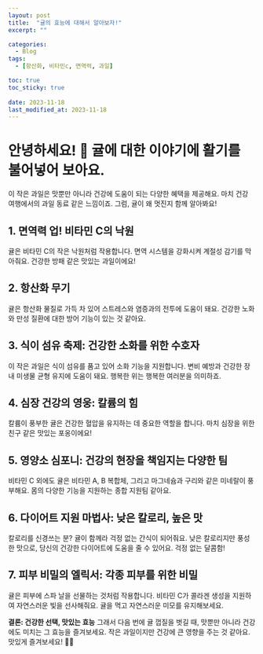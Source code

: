 ```yaml
---
layout: post
title:  "귤의 효능에 대해서 알아보자!"
excerpt: ""

categories:
  - Blog
tags:
  - [항산화, 비타민c, 면역력, 과일]

toc: true
toc_sticky: true
 
date: 2023-11-18
last_modified_at: 2023-11-18
---
```


# 안녕하세요! 🍊 귤에 대한 이야기에 활기를 불어넣어 보아요.

이 작은 과일은 맛뿐만 아니라 건강에 도움이 되는 다양한 혜택을 제공해요. 마치 건강 여행에서의 과일 동료 같은 느낌이죠. 그럼, 귤이 왜 멋진지 함께 알아봐요!

## 1. 면역력 업! 비타민 C의 낙원
귤은 비타민 C의 작은 낙원처럼 작용합니다. 면역 시스템을 강화시켜 계절성 감기를 막아줘요. 건강한 방패 같은 맛있는 과일이에요!

## 2. 항산화 무기
귤은 항산화 물질로 가득 차 있어 스트레스와 염증과의 전투에 도움이 돼요. 건강한 노화와 만성 질환에 대한 방어 기능이 있는 것 같아요.

## 3. 식이 섬유 축제: 건강한 소화를 위한 수호자
이 작은 과일은 식이 섬유를 품고 있어 소화 기능을 지원합니다. 변비 예방과 건강한 장 내 미생물 균형 유지에 도움이 돼요. 행복한 위는 행복한 여러분을 의미하죠.

## 4. 심장 건강의 영웅: 칼륨의 힘
칼륨이 풍부한 귤은 건강한 혈압을 유지하는 데 중요한 역할을 합니다. 마치 심장을 위한 친구 같은 맛있는 포옹이에요!

## 5. 영양소 심포니: 건강의 현장을 책임지는 다양한 팀
비타민 C 외에도 귤은 비타민 A, B 복합체, 그리고 마그네슘과 구리와 같은 미네랄이 풍부해요. 몸의 다양한 기능을 지원하는 종합 지원팀 같아요.

## 6. 다이어트 지원 마법사: 낮은 칼로리, 높은 맛
칼로리를 신경쓰는 분? 귤이 함께라 걱정 없는 간식이 되어줘요. 낮은 칼로리지만 풍성한 맛으로, 당신의 건강한 다이어트에 도움을 줄 수 있어요. 걱정 없는 달콤함!

## 7. 피부 비밀의 엘릭서: 각종 피부를 위한 비밀
귤은 피부에 스파 날을 선물하는 것처럼 작용합니다. 비타민 C가 콜라겐 생성을 지원하여 자연스러운 빛을 선사해줘요. 귤을 먹고 자연스러운 미모를 유지해보세요.

**결론: 건강한 선택, 맛있는 효능**
그래서 다음 번에 귤 껍질을 벗길 때, 맛뿐만 아니라 건강에도 미치는 그 효능을 즐겨보세요. 작은 과일이지만 건강에 큰 영향을 주는 것 같아요. 맛있게 즐겨보세요! 🌈🍊
